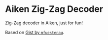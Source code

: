 # Aiken Zig-Zag Decoder

Zig-Zag decoder in Aiken, just for fun!

Based on [Gist by `mfuestenau`](https://gist.github.com/mfuerstenau/ba870a29e16536fdbaba).
